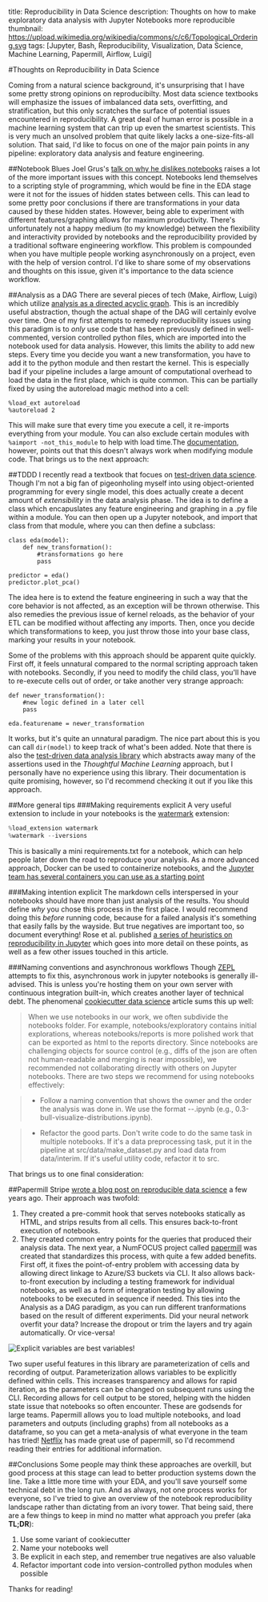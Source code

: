 title: Reproducibility in Data Science
description: Thoughts on how to make exploratory data analysis with Jupyter Notebooks more reproducible
thumbnail: https://upload.wikimedia.org/wikipedia/commons/c/c6/Topological_Ordering.svg
tags: [Jupyter, Bash, Reproducibility, Visualization, Data Science, Machine Learning, Papermill, Airflow, Luigi]

#Thoughts on Reproducibility in Data Science

Coming from a natural science background, it's unsurprising that I have some pretty strong opinions on reproducibilty. Most data science textbooks will emphasize the issues of imbalanced data sets, overfitting, and stratification, but this only scratches the surface of potential issues encountered in reproducibility. A great deal of human error is possible in a machine learning system that can trip up even the smartest scientists. This is very much an unsolved problem that quite likely lacks a one-size-fits-all solution. That said, I'd like to focus on one of the major pain points in any pipeline: exploratory data analysis and feature engineering.

##Notebook Blues
Joel Grus's [talk on why he dislikes notebooks](https://docs.google.com/presentation/d/1n2RlMdmv1p25Xy5thJUhkKGvjtV-dkAIsUXP-AL4ffI/edit#slide=id.g3a428e2eb8_0_241) raises a lot of the more important issues with this concept. Notebooks lend themselves to a scripting style of programming, which would be fine in the EDA stage were it not for the issues of hidden states between cells. This can lead to some pretty poor conclusions if there are transformations in your data caused by these hidden states. However, being able to experiment with different features/graphing allows for maximum productivity. There's unfortunately not a happy medium (to my knowledge) between the flexibility and interactivity provided by notebooks and the reproducibility provided by a traditional software engineering workflow. This problem is compounded when you have multiple people working asynchronously on a project, even with the help of version control. I'd like to share some of my observations and thoughts on this issue, given it's importance to the data science workflow.

##Analysis as a DAG
There are several pieces of tech (Make, Airflow, Luigi) which utilize [analysis as a directed acyclic graph](https://drivendata.github.io/cookiecutter-data-science/).  This is an incredibly useful abstraction, though the actual shape of the DAG will certainly evolve over time. One of my first attempts to remedy reproducibility issues using this paradigm is to *only* use code that has been previously defined in well-commented, version controlled python files, which are imported into the notebook used for data analysis. However, this limits the ability to add new steps. Every time you decide you want a new transformation, you have to add it to the python module and then restart the kernel. This is especially bad if your pipeline includes a large amount of computational overhead to load the data in the first place, which is quite common. This can be partially fixed by using the autoreload magic method into a cell:

    %load_ext autoreload
    %autoreload 2

This will make sure that every time you execute a cell, it re-imports everything from your module. You can also exclude certain modules with ```%aimport -not_this_module``` to help with load time.The [documentation](https://ipython.readthedocs.io/en/stable/config/extensions/autoreload.html?highlight=autoreload), however, points out that this doesn't always work when modifying module code. That brings us to the next approach:

##TDDD
I recently read a textbook that focues on [test-driven data science](https://www.amazon.com/Thoughtful-Machine-Learning-Python-Test-Driven-ebook/dp/B01N12DLF9). Though I'm not a big fan of pigeonholing myself into using object-oriented programming for every single model, this does actually create a decent amount of *extensibility* in the data analysis phase. The idea is to define a class which encapuslates any feature engineering and graphing in a .py file within a module. You can then open up a Jupyter notebook, and import that class from that module, where you can then define a subclass:
        
    class eda(model):
        def new_transformation():
            #transformations go here
            pass
    
    predictor = eda()
    predictor.plot_pca()

The idea here is to extend the feature engineering in such a way that the core behavior is not affected, as an exception will be thrown otherwise.  This also remedies the previous issue of kernel reloads, as the behavior of your ETL can be modified without affecting any imports. Then, once you decide which transformations to keep, you just throw those into your base class, marking your results in your notebook. 

Some of the problems with this approach should be apparent quite quickly. First off, it feels unnatural compared to the normal scripting approach taken with notebooks. Secondly, if you need to modify the child class, you'll have to re-execute cells out of order, or take another very strange approach:

    def newer_transformation():
        #new logic defined in a later cell
        pass
    
    eda.featurename = newer_transformation


It works, but it's quite an unnatural paradigm. The nice part about this is you can call ```dir(model)``` to keep track of what's been added. Note that there is also the [test-driven data analysis library](http://www.tdda.info/pdf/tdda-quickref.pdf) which abstracts away many of the assertions used in the *Thoughtful Machine Learning* approach, but I personally have no experience using this library. Their documentation is quite promising, however, so I'd recommend checking it out if you like this approach.

##More general tips
###Making requirements explicit
A very useful extension to include in your notebooks is the [watermark](https://github.com/rasbt/watermark) extension:
```python
%load_extension watermark
%watermark --iversions
```
This is basically a mini requirements.txt for a notebook, which can help people later down the road to reproduce your analysis. As a more advanced approach, Docker can be used to containerize notebooks, and the [Jupyter team has several containers you can use as a starting point](https://jupyter-docker-stacks.readthedocs.io/en/latest/using/selecting.html)

###Making intention explicit
The markdown cells interspersed in your notebooks should have more than just analysis of the results. You should define *why* you chose this process in the first place. I would recommend doing this *before* running code, because for a failed analysis it's something that easily falls by the wayside. But true negatives are important too, so document everything! Rose et al. published [a series of heuristics on reproducibility in Jupyter](https://arxiv.org/abs/1810.08055) which goes into more detail on these points, as well as a few other issues touched in this article.

###Naming conventions and asynchronous workflows
Though [ZEPL](https://www.zepl.com/) attempts to fix this, asynchronous work in jupyter notebooks is generally ill-advised. This is unless you're hosting them on your own server with continuous integration built-in, which creates another layer of technical debt. The phenomenal [cookiecutter data science](http://drivendata.github.io/cookiecutter-data-science/) article sums this up well:

>When we use notebooks in our work, we often subdivide the notebooks folder. For example, notebooks/exploratory contains initial explorations, whereas notebooks/reports is more polished work that can be exported as html to the reports directory. Since notebooks are challenging objects for source control (e.g., diffs of the json are often not human-readable and merging is near impossible), we recommended not collaborating directly with others on Jupyter notebooks. There are two steps we recommend for using notebooks effectively:

>* Follow a naming convention that shows the owner and the order the analysis was done in. We use the format <step>-<ghuser>-<description>.ipynb (e.g., 0.3-bull-visualize-distributions.ipynb).

>* Refactor the good parts. Don't write code to do the same task in multiple notebooks. If it's a data preprocessing task, put it in the pipeline at src/data/make_dataset.py and load data from data/interim. If it's useful utility code, refactor it to src.

That brings us to one final consideration:  

##Papermill
Stripe [wrote a blog post on reproducible data science](https://stripe.com/blog/reproducible-research) a few years ago. Their approach was twofold: 
1. They created a pre-commit hook that serves notebooks statically as HTML, and strips results from all cells. This ensures back-to-front execution of notebooks.
2. They created common entry points for the queries that produced their analysis data.
The next year, a NumFOCUS project called [papermill](https://github.com/nteract/papermill) was created that standardizes this process, with quite a few added benefits. First off, it fixes the point-of-entry problem with accessing data by allowing direct linkage to Azure/S3 buckets via CLI. It also allows back-to-front execution by including a testing framework for individual notebooks, as well as a form of integration testing by allowing notebooks to be executed in sequence if needed. This ties into the Analysis as a DAG paradigm, as you can run different tranformations based on the result of different experiments. Did your neural network overfit your data? Increase the dropout or trim the layers and try again automatically. Or vice-versa!

![Explicit variables are best variables!](https://github.com/nteract/papermill/raw/master/docs/img/enable_parameters.gif)

Two super useful features in this library are parameterization of cells and recording of output. Parameterization allows variables to be explicitly defined within cells. This increases transparency and allows for rapid iteration, as the parameters can be changed on subsequent runs using the CLI. Recording allows for cell output to be stored, helping with the hidden state issue that notebooks so often encounter. These are godsends for large teams. Papermill allows you to load multiple notebooks, and load parameters and outputs (including graphs) from all notebooks as a dataframe, so you can get a meta-analysis of what everyone in the team has tried! [Netflix](https://medium.com/netflix-techblog/scheduling-notebooks-348e6c14cfd6) has made great use of papermill, so I'd recommend reading their entries for additional information.

##Conclusions
Some people may think these approaches are overkill, but good process at this stage can lead to better production systems down the line. Take a little more time with your EDA, and you'll save yourself some technical debt in the long run. And as always, not one process works for everyone, so I've tried to give an overview of the notebook reproducibility landscape rather than dictating from an ivory tower. That being said, there are a few things to keep in mind no matter what approach you prefer (aka **TL;DR**):

1. Use some variant of cookiecutter
2. Name your notebooks well
3. Be explicit in each step, and remember true negatives are also valuable
4. Refactor important code into version-controlled python modules when possible

Thanks for reading!




